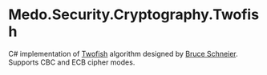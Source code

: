Medo.Security.Cryptography.Twofish
==================================

C# implementation of [Twofish][twofish] algorithm designed by [Bruce Schneier][schneier].
Supports CBC and ECB cipher modes.



[twofish]: https://www.schneier.com/academic/archives/1998/12/the_twofish_encrypti.html
[schneier]: https://www.schneier.com/